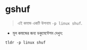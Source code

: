 # gshuf

> এই কমান্ড একটি উপনাম `-p linux shuf`.

- মূল কমান্ডের জন্য ডকুমেন্টেশন দেখুন:

`tldr -p linux shuf`
